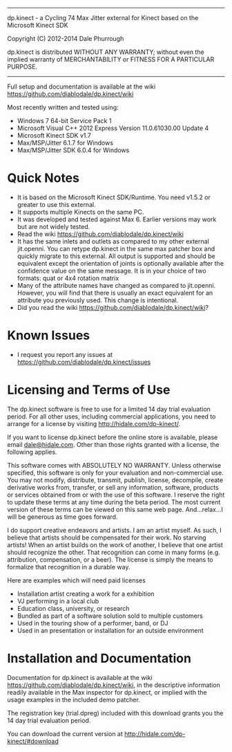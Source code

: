 ****************************************************************************
  dp.kinect - a Cycling 74 Max Jitter external for Kinect based on the Microsoft Kinect SDK

  Copyright (C) 2012-2014 Dale Phurrough

  dp.kinect is distributed WITHOUT ANY WARRANTY; without even the implied
	warranty of MERCHANTABILITY or FITNESS FOR A PARTICULAR PURPOSE.
****************************************************************************

Full setup and documentation is available at the wiki https://github.com/diablodale/dp.kinect/wiki

Most recently written and tested using:
- Windows 7 64-bit Service Pack 1
- Microsoft Visual C++ 2012 Express Version 11.0.61030.00 Update 4
- Microsoft Kinect SDK v1.7
- Max/MSP/Jitter 6.1.7 for Windows
- Max/MSP/Jitter SDK 6.0.4 for Windows

Quick Notes
============

* It is based on the Microsoft Kinect SDK/Runtime. You need v1.5.2 or greater to use this external.
* It supports multiple Kinects on the same PC.
* It was developed and tested against Max 6. Earlier versions may work but are not widely tested.
* Read the wiki https://github.com/diablodale/dp.kinect/wiki
* It has the same inlets and outlets as compared to my other external jit.openni. You can retype
  dp.kinect in the same max patcher box and quickly migrate to this external.
  All output is supported and should be equivalent except the orientation of joints is optionally
  available after the confidence value on the same message.
  It is in your choice of two formats: quat or 4x4 rotation matrix
* Many of the attribute names have changed as compared to jit.openni. However, you will find
  that there is usually an exact equivalent for an attribute you previously used. This change
  is intentional.
* Did you read the wiki https://github.com/diablodale/dp.kinect/wiki?

Known Issues
============

* I request you report any issues at https://github.com/diablodale/dp.kinect/issues

Licensing and Terms of Use
==========================

The dp.kinect software is free to use for a limited 14 day trial evaluation period. For all other
uses, including commercial applications, you need to arrange for a license by visiting
http://hidale.com/dp-kinect/.

If you want to license dp.kinect before the online store is available, please email dale@hidale.com.
Other than those rights granted with a license, the following applies.

This software comes with ABSOLUTELY NO WARRANTY. Unless otherwise specified, this software is only
for your evaluation and non-commercial use. You may not modify, distribute, transmit, publish,
license, decompile, create derivative works from, transfer, or sell any information, software,
products or services obtained from or with the use of this software. I reserve the right to update
these terms at any time during the beta period. The most current version of these terms can be
viewed on this same web page. And…relax…I will be generous as time goes forward.

I do support creative endeavors and artists. I am an artist myself. As such, I believe that artists
should be compensated for their work. No starving artists! When an artist builds on the work of
another, I believe that one artist should recognize the other. That recognition can come in many
forms (e.g. attribution, compensation, or a beer). The license is simply the means to formalize
that recognition in a durable way.

Here are examples which will need paid licenses
* Installation artist creating a work for a exhibition
* VJ performing in a local club
* Education class, university, or research
* Bundled as part of a software solution sold to multiple customers
* Used in the touring show of a performer, band, or DJ
* Used in an presentation or installation for an outside environment

Installation and Documentation
==============================

Documentation for dp.kinect is available at the wiki https://github.com/diablodale/dp.kinect/wiki,
in the descriptive information readily available in the Max inspector for dp.kinect, or implied
with the usage examples in the included demo patcher.

The registration key (trial.dpreg) included with this download grants you the 14 day trial
evaluation period.

You can download the current version at http://hidale.com/dp-kinect/#download
